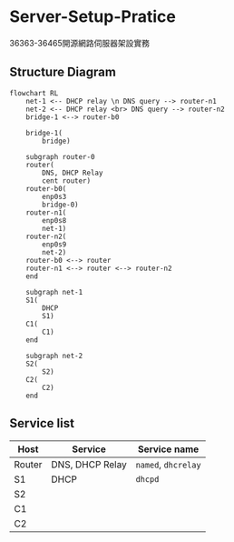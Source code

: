 # Server-Setup-Pratice
36363-36465開源網路伺服器架設實務 

## Structure Diagram

```mermaid
flowchart RL
    net-1 <-- DHCP relay \n DNS query --> router-n1
    net-2 <-- DHCP relay <br> DNS query --> router-n2
    bridge-1 <--> router-b0

    bridge-1(
        bridge)
    
    subgraph router-0
    router(
        DNS, DHCP Relay
        cent router)
    router-b0(
        enp0s3
        bridge-0)
    router-n1(
        enp0s8
        net-1)
    router-n2(
        enp0s9
        net-2)
    router-b0 <--> router
    router-n1 <--> router <--> router-n2
    end
    
    subgraph net-1
    S1(
        DHCP
        S1)
    C1(
        C1)
    end

    subgraph net-2
    S2(
        S2)
    C2(
        C2)
    end
```

## Service list
| Host | Service | Service name |
| -- |-- | -- |
| Router | DNS, DHCP Relay | `named`, `dhcrelay` |`
| S1 | DHCP | `dhcpd` |
| S2 | | |
| C1 | | |
| C2 | | |
